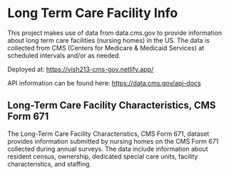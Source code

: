 # Long Term Care Facility Info

This project makes use of data from data.cms.gov to provide information about long term care facilities (nursing homes) in the US. The data is collected from CMS (Centers for Medicare & Medicaid Services) at scheduled intervals and/or as needed.

Deployed at: https://vish213-cms-gov.netlify.app/

API information can be found here: https://data.cms.gov/api-docs

## Long-Term Care Facility Characteristics, CMS Form 671

The Long-Term Care Facility Characteristics, CMS Form 671, dataset provides information submitted by nursing homes on the CMS Form 671 collected during annual surveys. The data include information about resident census, ownership, dedicated special care units, facility characteristics, and staffing.